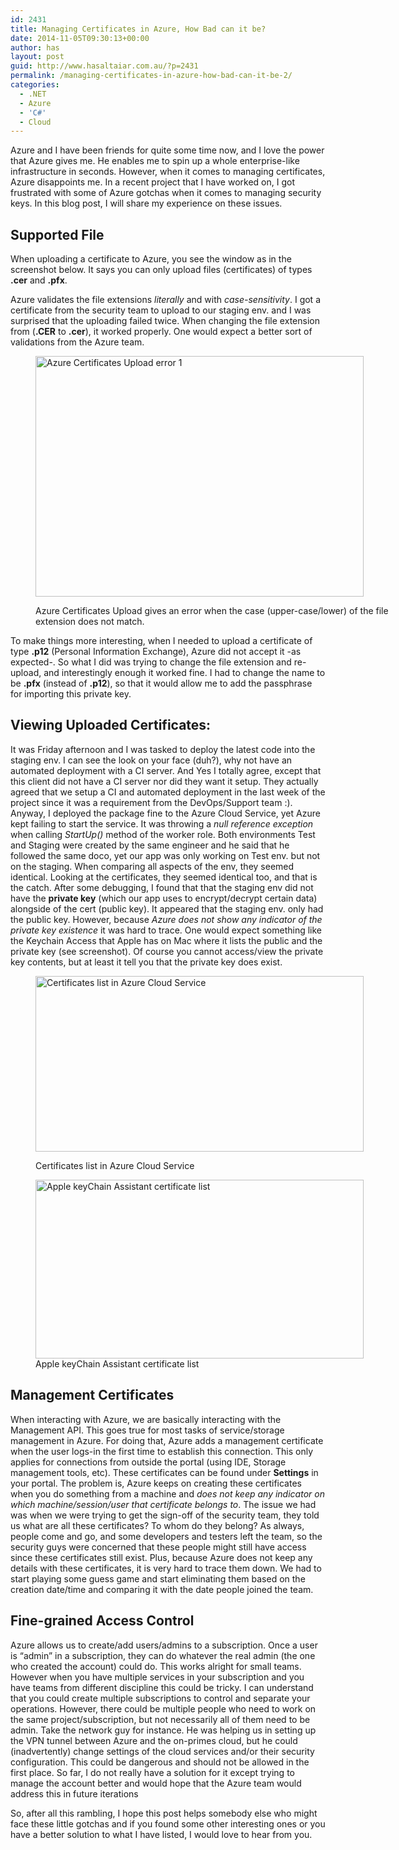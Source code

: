 ```yaml
---
id: 2431
title: Managing Certificates in Azure, How Bad can it be?
date: 2014-11-05T09:30:13+00:00
author: has
layout: post
guid: http://www.hasaltaiar.com.au/?p=2431
permalink: /managing-certificates-in-azure-how-bad-can-it-be-2/
categories:
  - .NET
  - Azure
  - 'C#'
  - Cloud
---
```

Azure and I have been friends for quite some time now, and I love the power that Azure gives me. He enables me to spin up a whole enterprise-like infrastructure in seconds. However, when it comes to managing certificates, Azure disappoints me. In a recent project that I have worked on, I got frustrated with some of Azure gotchas when it comes to managing security keys. In this blog post, I will share my experience on these issues. 

## Supported File

When uploading a certificate to Azure, you see the window as in the screenshot below. It says you can only upload files (certificates) of types **.cer** and **.pfx**. 

Azure validates the file extensions _literally_ and with _case-sensitivity_. I got a certificate from the security team to upload to our staging env. and I was surprised that the uploading failed twice. When changing the file extension from (**.CER** to **.cer**), it worked properly. One would expect a better sort of validations from the Azure team. <figure id="attachment_2441" style="width: 595px" class="wp-caption aligncenter">

[<img src="https://i2.wp.com/www.hasaltaiar.com.au/wp-content/uploads/2014/11/Azure-Certificates-Upload-error-1.png?resize=525%2C385" alt="Azure Certificates Upload error 1" width="525" height="385" class="size-full wp-image-2441" data-recalc-dims="1" />](https://i2.wp.com/www.hasaltaiar.com.au/wp-content/uploads/2014/11/Azure-Certificates-Upload-error-1.png)<figcaption class="wp-caption-text">Azure Certificates Upload gives an error when the case (upper-case/lower) of the file extension does not match.</figcaption></figure> 

To make things more interesting, when I needed to upload a certificate of type **.p12** (Personal Information Exchange), Azure did not accept it -as expected-. So what I did was trying to change the file extension and re-upload, and interestingly enough it worked fine. I had to change the name to be **.pfx** (instead of **.p12**), so that it would allow me to add the passphrase for importing this private key. 

## Viewing Uploaded Certificates:

It was Friday afternoon and I was tasked to deploy the latest code into the staging env. I can see the look on your face (duh?), why not have an automated deployment with a CI server. And Yes I totally agree, except that this client did not have a CI server nor did they want it setup. They actually agreed that we setup a CI and automated deployment in the last week of the project since it was a requirement from the DevOps/Support team :). Anyway, I deployed the package fine to the Azure Cloud Service, yet Azure kept failing to start the service. It was throwing a _null reference exception_ when calling _StartUp()_ method of the worker role. Both environments Test and Staging were created by the same engineer and he said that he followed the same doco, yet our app was only working on Test env. but not on the staging. When comparing all aspects of the env, they seemed identical. Looking at the certificates, they seemed identical too, and that is the catch. After some debugging, I found that that the staging env did not have the **private key** (which our app uses to encrypt/decrypt certain data) alongside of the cert (public key). It appeared that the staging env. only had the public key. However, because _Azure does not show any indicator of the private key existence_ it was hard to trace. One would expect something like the Keychain Access that Apple has on Mac where it lists the public and the private key (see screenshot). Of course you cannot access/view the private key contents, but at least it tell you that the private key does exist. <figure id="attachment_2451" style="width: 788px" class="wp-caption aligncenter">

[<img src="https://i2.wp.com/www.hasaltaiar.com.au/wp-content/uploads/2014/11/Azure-Certificates-list.png?resize=525%2C281" alt="Certificates list in Azure Cloud Service" width="525" height="281" class="size-full wp-image-2451" data-recalc-dims="1" />](https://i2.wp.com/www.hasaltaiar.com.au/wp-content/uploads/2014/11/Azure-Certificates-list.png)<figcaption class="wp-caption-text">Certificates list in Azure Cloud Service</figcaption></figure> <figure id="attachment_2461" style="width: 977px" class="wp-caption aligncenter">[<img src="https://i0.wp.com/www.hasaltaiar.com.au/wp-content/uploads/2014/11/Apple-keyChain-Assistant-certificate-list.png?resize=525%2C286" alt="Apple keyChain Assistant certificate list" width="525" height="286" class="size-full wp-image-2461" data-recalc-dims="1" />](https://i0.wp.com/www.hasaltaiar.com.au/wp-content/uploads/2014/11/Apple-keyChain-Assistant-certificate-list.png)<figcaption class="wp-caption-text">Apple keyChain Assistant certificate list</figcaption></figure> 

## Management Certificates

When interacting with Azure, we are basically interacting with the Management API. This goes true for most tasks of service/storage management in Azure. For doing that, Azure adds a management certificate when the user logs-in the first time to establish this connection. This only applies for connections from outside the portal (using IDE, Storage management tools, etc). These certificates can be found under **Settings** in your portal. The problem is, Azure keeps on creating these certificates when you do something from a machine and _does not keep any indicator on which machine/session/user that certificate belongs to_. The issue we had was when we were trying to get the sign-off of the security team, they told us what are all these certificates? To whom do they belong? As always, people come and go, and some developers and testers left the team, so the security guys were concerned that these people might still have access since these certificates still exist. Plus, because Azure does not keep any details with these certificates, it is very hard to trace them down. We had to start playing some guess game and start eliminating them based on the creation date/time and comparing it with the date people joined the team. 

## Fine-grained Access Control

Azure allows us to create/add users/admins to a subscription. Once a user is &#8220;admin&#8221; in a subscription, they can do whatever the real admin (the one who created the account) could do. This works alright for small teams. However when you have multiple services in your subscription and you have teams from different discipline this could be tricky. I can understand that you could create multiple subscriptions to control and separate your operations. However, there could be multiple people who need to work on the same project/subscription, but not necessarily all of them need to be admin. Take the network guy for instance. He was helping us in setting up the VPN tunnel between Azure and the on-primes cloud, but he could (inadvertently) change settings of the cloud services and/or their security configuration. This could be dangerous and should not be allowed in the first place. So far, I do not really have a solution for it except trying to manage the account better and would hope that the Azure team would address this in future iterations 

So, after all this rambling, I hope this post helps somebody else who might face these little gotchas and if you found some other interesting ones or you have a better solution to what I have listed, I would love to hear from you.